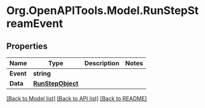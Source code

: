 # Org.OpenAPITools.Model.RunStepStreamEvent

## Properties

Name | Type | Description | Notes
------------ | ------------- | ------------- | -------------
**Event** | **string** |  | 
**Data** | [**RunStepObject**](RunStepObject.md) |  | 

[[Back to Model list]](../README.md#documentation-for-models) [[Back to API list]](../README.md#documentation-for-api-endpoints) [[Back to README]](../README.md)


